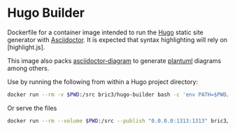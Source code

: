 # Hugo Builder

Dockerfile for a container image intended to run the [Hugo](https://gohugo.io/) 
static site generator with [Asciidoctor](https://github.com/asciidoctor/asciidoctor). 
It is expected that syntax highlighting will rely on [highlight.js].

This image also packs [asciidoctor-diagram](https://github.com/asciidoctor/asciidoctor-diagram)
to generate [plantuml](https://plantuml.com) diagrams among others.


Use by running the following from within a Hugo project directory:

```bash
docker run --rm -v $PWD:/src bric3/hugo-builder bash -c 'env PATH=$PWD/bin:$PATH hugo --buildDrafts'
```

Or serve the files

```bash
docker run --rm --volume $PWD:/src --publish "0.0.0.0:1313:1313" bric3/hugo-builder bash -c 'env PATH=$PWD/bin:$PATH hugo serve --baseUrl=blog.local --buildDrafts'
```